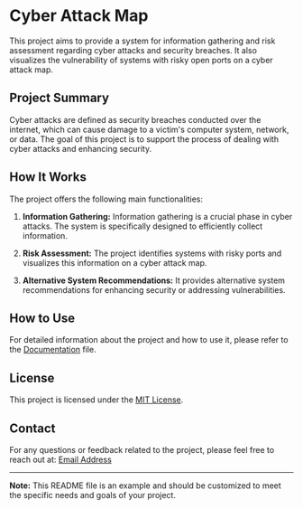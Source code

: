 # Cyber Attack Map

This project aims to provide a system for information gathering and risk assessment regarding cyber attacks and security breaches. It also visualizes the vulnerability of systems with risky open ports on a cyber attack map.

## Project Summary

Cyber attacks are defined as security breaches conducted over the internet, which can cause damage to a victim's computer system, network, or data. The goal of this project is to support the process of dealing with cyber attacks and enhancing security.

## How It Works

The project offers the following main functionalities:

1. **Information Gathering:** Information gathering is a crucial phase in cyber attacks. The system is specifically designed to efficiently collect information.

2. **Risk Assessment:** The project identifies systems with risky ports and visualizes this information on a cyber attack map.

3. **Alternative System Recommendations:** It provides alternative system recommendations for enhancing security or addressing vulnerabilities.

## How to Use

For detailed information about the project and how to use it, please refer to the [Documentation](DOCUMENTATION.md) file.

## License

This project is licensed under the [MIT License](LICENSE).

## Contact

For any questions or feedback related to the project, please feel free to reach out at: [Email Address](mailto:onur.kkc44@gmail.com)

---

**Note:** This README file is an example and should be customized to meet the specific needs and goals of your project.
